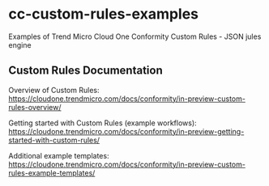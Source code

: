 # cc-custom-rules-examples
Examples of Trend Micro Cloud One Conformity Custom Rules - JSON jules engine

## Custom Rules Documentation

Overview of Custom Rules: https://cloudone.trendmicro.com/docs/conformity/in-preview-custom-rules-overview/

Getting started with Custom Rules (example workflows): https://cloudone.trendmicro.com/docs/conformity/in-preview-getting-started-with-custom-rules/ 

Additional example templates: https://cloudone.trendmicro.com/docs/conformity/in-preview-custom-rules-example-templates/ 
